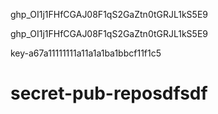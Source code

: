 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

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

key-a67a11111111a11a1a1ba1bbcf11f1c5


# secret-pub-reposdfsdf
